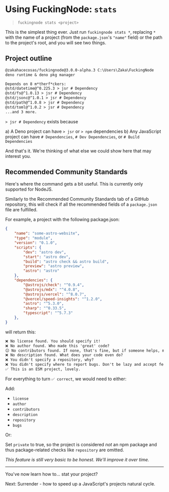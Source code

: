 # Using FuckingNode: `stats`

> `fuckingnode stats <project>`

This is the simplest thing ever. Just run `fuckingnode stats *`, replacing `*` with the name of a project (from the `package.json`'s `"name"` field) or the path to the project's root, and you will see two things.

## Project outline

```txt
@zakahacecosas/fuckingnode@3.0.0-alpha.3 C:\Users\Zaka\FuckingNode
deno runtime & deno pkg manager

Depends on 8 m*therf*ckers:
@std/datetime@^0.225.3 > jsr # Dependency
@std/fs@^1.0.13 > jsr # Dependency
@std/jsonc@^1.0.1 > jsr # Dependency
@std/path@^1.0.8 > jsr # Dependency
@std/toml@^1.0.2 > jsr # Dependency
...and 3 more.
```

`> jsr # Dependency` exists because

a) A Deno project can have `> jsr` or `> npm` dependencies
b) Any JavaScript project can have `# Dependencies`, `# Dev Dependencies`, or `# Build Dependencies`

And that's it. We're thinking of what else we could show here that may interest you.

## Recommended Community Standards

Here's where the command gets a bit useful. This is currently only supported for NodeJS.

Similarly to the Recommended Community Standards tab of a GitHub repository, this will check if all the recommended fields of a `package.json` file are fulfilled.

For example, a project with the following package.json:

```json
{
    "name": "some-astro-website",
    "type": "module",
    "version": "0.1.0",
    "scripts": {
        "dev": "astro dev",
        "start": "astro dev",
        "build": "astro check && astro build",
        "preview": "astro preview",
        "astro": "astro"
    },
    "dependencies": {
        "@astrojs/check": "^0.9.4",
        "@astrojs/mdx": "^4.0.8",
        "@astrojs/vercel": "^8.0.7",
        "@vercel/speed-insights": "^1.2.0",
        "astro": "^5.3.0",
        "sharp": "^0.33.5",
        "typescript": "^5.7.3"
    },
}
```

will return this:

```txt
❌ No license found. You should specify it!
❌ No author found. Who made this 'great' code?
😐 No contributors found. If none, that's fine, but if someone helps, mention them.
❌ No description found. What does your code even do?
❌ You didn't specify a repository, why?
❌ You didn't specify where to report bugs. Don't be lazy and accept feedback!
✅ This is an ESM project, lovely.
```

For everything to turn `✅ correct`, we would need to either:

Add:

- `license`
- `author`
- `contributors`
- `description`
- `repository`
- `bugs`

Or:

Set `private` to true, so the project is considered _not_ an npm package and thus package-related checks like `repository` are omitted.

_This feature is still very basic to be honest. We'll improve it over time._

---

You've now learn how to... stat your project?

Next: Surrender - how to speed up a JavaScript's projects natural cycle.

